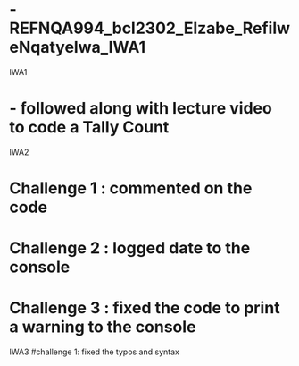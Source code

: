 # -REFNQA994_bcl2302_Elzabe_RefilweNqatyelwa_IWA1

IWA1
# - followed along with lecture video to code a Tally Count

IWA2
# Challenge 1 : commented on the code
                
# Challenge 2 : logged date to the console

# Challenge 3 : fixed the code to print a warning to the console 

IWA3
#challenge 1: fixed the typos and syntax

